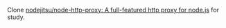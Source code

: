 Clone [nodejitsu/node-http-proxy: A full-featured http proxy for node.js](https://github.com/nodejitsu/node-http-proxy) for study.